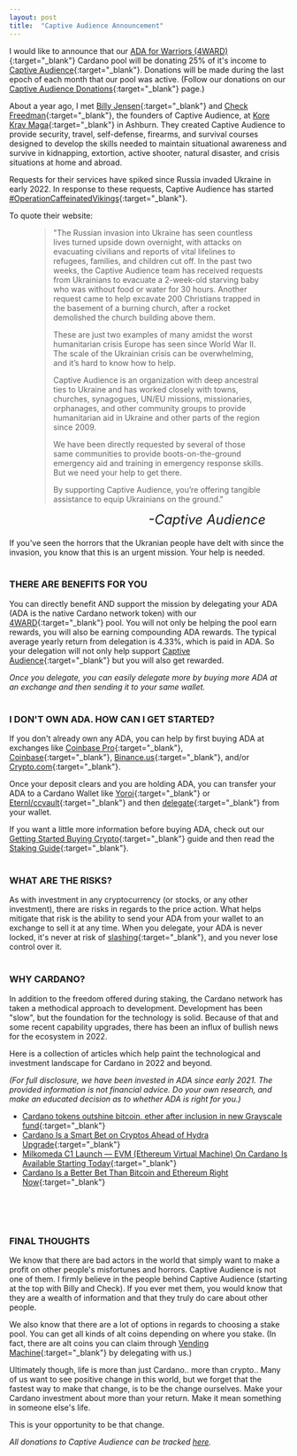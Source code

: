 ```yaml
---
layout: post
title:  "Captive Audience Announcement"
---
```

I would like to announce that our [ADA for Warriors (4WARD)](https://4wardpool.swiftcryptollc.com){:target="_blank"} Cardano pool will be donating 25% of it's income to [Captive Audience](https://www.captiveaudienceptrt.com/){:target="_blank"}.  Donations will be made during the last epoch of each month that our pool was active.  (Follow our donations on our [Captive Audience Donations](/donations/captive-audience/){:target="_blank"} page.)

About a year ago, I met [Billy Jensen](https://www.captiveaudienceptrt.com/our-ceo){:target="_blank"} and [Check Freedman](https://www.captiveaudienceptrt.com/our-coo){:target="_blank"}, the founders of Captive Audience, at [Kore Krav Maga](https://koreselfdefense.com/){:target="_blank"} in Ashburn.  They created Captive Audience to provide security, travel, self-defense, firearms, and survival courses designed to develop the skills needed to maintain situational awareness and survive in kidnapping, extortion, active shooter, natural disaster, and crisis situations at home and abroad.

Requests for their services have spiked since Russia invaded Ukraine in early 2022.  In response to these requests, Captive Audience has started [#OperationCaffeinatedVikings](https://www.captiveaudienceptrt.com/support-ukraine-ocv){:target="_blank"}.  

To quote their website:

<figure>
    <blockquote>
        <div class="quote-line-container">
            <p class="quote">"The Russian invasion into Ukraine has seen countless lives turned upside down overnight, with attacks on evacuating civilians and reports of vital lifelines to refugees, families, and children cut off. In the past two weeks, the Captive Audience team has received requests from Ukrainians to evacuate a 2-week-old starving baby who was without food or water for 30 hours. Another request came to help excavate 200 Christians trapped in the basement of a burning church, after a rocket demolished the church building above them.</p>
            <p class="quote">These are just two examples of many amidst the worst humanitarian crisis Europe has seen since World War II. The scale of the Ukrainian crisis can be overwhelming, and it’s hard to know how to help.</p>
            <p class="quote">Captive Audience is an organization with deep ancestral ties to Ukraine and has worked closely with towns, churches, synagogues, UN/EU missions, missionaries, orphanages, and other community groups to provide humanitarian aid in Ukraine and other parts of the region since 2009.</p>
            <p class="quote">We have been directly requested by several of those same communities to provide boots-on-the-ground emergency aid and training in emergency response skills. But we need your help to get there.</p>
            <p class="quote">By supporting Captive Audience, you’re offering tangible assistance to equip Ukrainians on the ground."</p>
        </div>
    </blockquote>
    <figcaption style="float:right !important"><cite style="font-size:24px !important">-Captive Audience</cite></figcaption>
</figure>
<br />
<br />

If you've seen the horrors that the Ukranian people have delt with since the invasion, you know that this is an urgent mission.  Your help is needed.
<br />
<br />

### THERE ARE BENEFITS FOR YOU ###
You can directly benefit AND support the mission by delegating your ADA (ADA is the native Cardano network token) with our [4WARD](https://4wardpool.swiftcryptollc.com){:target="_blank"} pool.  You will not only be helping the pool earn rewards, you will also be earning compounding ADA rewards.  The typical average yearly return from delegation is 4.33%, which is paid in ADA.  So your delegation will not only help support [Captive Audience](https://www.captiveaudienceptrt.com/){:target="_blank"} but you will also get rewarded.

_Once you delegate, you can easily delegate more by buying more ADA at an exchange and then sending it to your same wallet._
<br />
<br />

### I DON'T OWN ADA. HOW CAN I GET STARTED? ###
If you don't already own any ADA, you can help by first buying ADA at exchanges like [Coinbase Pro](https://pro.coinbase.com/){:target="_blank"}, [Coinbase](https://coinbase.com){:target="_blank"}, [Binance.us](https://www.binance.us/en/home){:target="_blank"}, and/or [Crypto.com](https://crypto.com/){:target="_blank"}.  

Once your deposit clears and you are holding ADA, you can transfer your ADA to a Cardano Wallet like [Yoroi](https://yoroi-wallet.com/#/){:target="_blank"} or [Eternl/ccvault](https://ccvault.io/app/mainnet/welcome){:target="_blank"} and then [delegate](/2021/11/23/staking-guide/){:target="_blank"} from your wallet.

If you want a little more information before buying ADA, check out our [Getting Started Buying Crypto](/2021/11/29/buying-crypto/){:target="_blank"} guide and then read the [Staking Guide](/2021/11/23/staking-guide/){:target="_blank"}.
<br />
<br />

### WHAT ARE THE RISKS? ###
As with investment in any cryptocurrency (or stocks, or any other investment), there are risks in regards to the price action.  What helps mitigate that risk is the ability to send your ADA from your wallet to an exchange to sell it at any time.  When you delegate, your ADA is never locked, it's never at risk of [slashing](https://cryptorobin.com/what-is-slashing/){:target="_blank"}, and you never lose control over it.
<br />
<br />

### WHY CARDANO? ###
In addition to the freedom offered during staking, the Cardano network has taken a methodical approach to development.  Development has been "slow", but the foundation for the technology is solid.  Because of that and some recent capability upgrades, there has been an influx of bullish news for the ecosystem in 2022.

Here is a collection of articles which help paint the technological and investment landscape for Cardano in 2022 and beyond.  

_(For full disclosure, we have been invested in ADA since early 2021.  The provided information is not financial advice.  Do your own research, and make an educated decision as to whether ADA is right for you.)_  

- [Cardano tokens outshine bitcoin, ether after inclusion in new Grayscale fund](https://seekingalpha.com/news/3816513-cardano-tokens-outshine-bitcoin-ether-after-inclusion-in-new-grayscale-fund){:target="_blank"}
- [Cardano Is a Smart Bet on Cryptos Ahead of Hydra Upgrade](https://investorplace.com/2022/03/cardano-ada-is-a-smart-bet-on-cryptos-ahead-of-hydra-upgrade/){:target="_blank"}
- [Milkomeda C1 Launch — EVM (Ethereum Virtual Machine) On Cardano Is Available Starting Today](https://medium.com/@milkomedafoundation/milkomeda-c1-launch-evm-on-cardano-is-available-starting-today-4a2c6ad26e9d){:target="_blank"}
- [Cardano Is a Better Bet Than Bitcoin and Ethereum Right Now](https://www.nasdaq.com/articles/cardano-is-a-better-bet-than-bitcoin-and-ethereum-right-now){:target="_blank"}
<br />
<br />
<br />

### FINAL THOUGHTS ###
We know that there are bad actors in the world that simply want to make a profit on other people's misfortunes and horrors.  Captive Audience is not one of them.  I firmly believe in the people behind Captive Audience (starting at the top with Billy and Check).  If you ever met them, you would know that they are a wealth of information and that they truly do care about other people.  

We also know that there are a lot of options in regards to choosing a stake pool.  You can get all kinds of alt coins depending on where you stake.  (In fact, there are alt coins you can claim through [Vending Machine](https://vm.adaseal.eu/pools){:target="_blank"} by delegating with us.)

Ultimately though, life is more than just Cardano.. more than crypto..  Many of us want to see positive change in this world, but we forget that the fastest way to make that change, is to be the change ourselves.  Make your Cardano investment about more than your return.  Make it mean something in someone else's life.

This is your opportunity to be that change. 

_All donations to Captive Audience can be tracked [here](/donations/captive-audience/)._